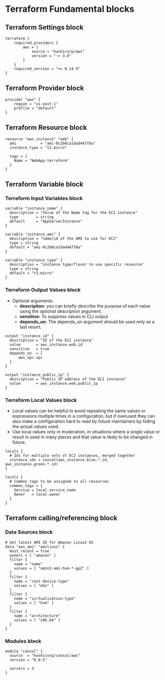 # Terraform Fundamental blocks

## Terraform Settings block
```
terraform {
    required_providers {
        aws = {
            source = "hashicorp/aws"
            version = "~> 3.0"
        }
    }
    required_version = ">= 0.14.9"
}
```

## Terraform Provider block
```
provider "aws" {
    region = "us-east-1"
    profile = "default"
}
```

## Terraform Resource block
```
resource "aws_instance" "web" {
  ami           = "ami-0c2b8ca1dad447f8a"
  instance_type = "t2.micro"

  tags = {
    Name = "WebApp-terraform"
  }
}
```

## Terraform Variable block
### Terraform Input Variables block
```
variable "instance_name" {
  description = "Value of the Name tag for the EC2 instance"
  type        = string
  default     = "AppServerInstance"
}

variable "instance_ami" {
  description = "name/id of the AMI to use for EC2"
  type = string
  default = "ami-0c2b8ca1dad447f8a"
}

variable "instance_type" {
  description = "instance type/flavor to use specific resource"
  type = string
  default = "t3.micro"
}
```

### Terraform Output Values block
- Optional arguments:
  - **description:** you can briefly describe the purpose of each value using the optional description argument.
  - **sensitive:** To suppress values in CLI output
  - **depends_on:** The depends_on argument should be used only as a last resort.
```
output "instance_id" {
  description = "ID of the EC2 instance"
  value       = aws_instance.web.id
  sensitive   = true
  depends_on  = [
      aws_vpc.vpc
  ]
}

output "instance_public_ip" {
  description = "Public IP address of the EC2 instance"
  value       = aws_instance.web.public_ip
}
```

### Terraform Local Values block
- Local values can be helpful to avoid repeating the same values or expressions multiple times in a configuration, but if overused they can also make a configuration hard to read by future maintainers by hiding the actual values used.
- Use local values only in moderation, in situations where a single value or result is used in many places and that value is likely to be changed in future.
```
locals {
  # Ids for multiple sets of EC2 instances, merged together
  instance_ids = concat(aws_instance.blue.*.id, aws_instance.green.*.id)
}

locals {
  # Common tags to be assigned to all resources
  common_tags = {
    Service = local.service_name
    Owner   = local.owner
  }
}
```

## Terraform calling/referencing block
### Data Sources block
```
# Get latest AMI ID for Amazon Linux2 OS
data "aws_ami" "amzlinux" {
  most_recent = true
  owners = [ "amazon" ]
  filter {
    name = "name"
    values = [ "amzn2-ami-hvm-*-gp2" ]
  }
  filter {
    name = "root-device-type"
    values = [ "ebs" ]
  }
  filter {
    name = "virtualization-type"
    values = [ "hvm" ]
  }
  filter {
    name = "architecture"
    values = [ "x86_64" ]
  }
}
```
### Modules block
```
module "consul" {
  source  = "hashicorp/consul/aws"
  version = "0.0.5"

  servers = 3
}
```